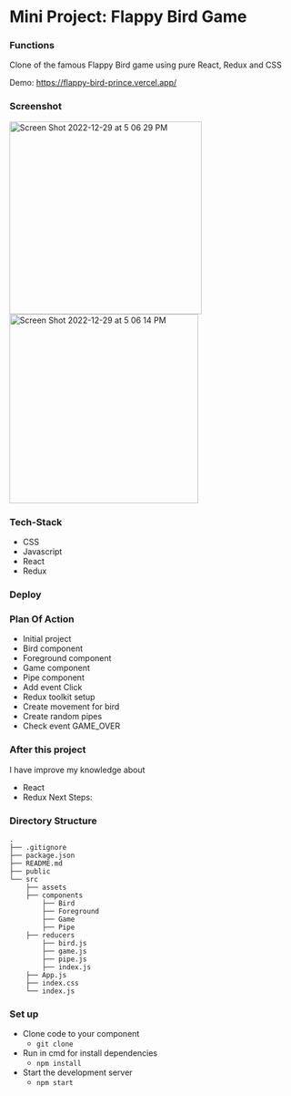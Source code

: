 # Mini Project: Flappy Bird Game

### Functions

Clone of the famous Flappy Bird game using pure React, Redux and CSS

Demo: <a>https://flappy-bird-prince.vercel.app/</a>

### Screenshot
<div>
<img width="338" alt="Screen Shot 2022-12-29 at 5 06 29 PM" src="https://user-images.githubusercontent.com/36496209/210019678-611e9c55-03b8-4cc5-b038-2c14d08c43d4.png">
<img width="332" alt="Screen Shot 2022-12-29 at 5 06 14 PM" src="https://user-images.githubusercontent.com/36496209/210019653-93e75410-0723-43d9-91d4-c54ce82bd2fa.png">
</div>



### Tech-Stack
- CSS
- Javascript
- React
- Redux

### Deploy

### Plan Of Action
- Initial project
- Bird component
- Foreground component
- Game component
- Pipe component
- Add event Click
- Redux toolkit setup
- Create movement for bird
- Create random pipes
- Check event GAME_OVER

### After this project
I have improve my knowledge about
  - React
  - Redux
Next Steps:

### Directory Structure
```
.
├── .gitignore
├── package.json
├── README.md
├── public
└── src
    ├── assets
    ├── components
        ├── Bird
        ├── Foreground
        ├── Game
        ├── Pipe
    ├── reducers
        ├── bird.js
        ├── game.js
        ├── pipe.js
        ├── index.js
    ├── App.js
    ├── index.css
    └── index.js
``` 
### Set up
- Clone code to your component
  - `git clone`
- Run in cmd for install dependencies
  - `npm install`
- Start the development server
  - `npm start`
